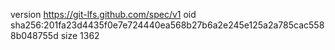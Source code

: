 version https://git-lfs.github.com/spec/v1
oid sha256:201fa23d4435f0e7e724440ea568b27b6a2e245e125a2a785cac5588b048755d
size 1362
